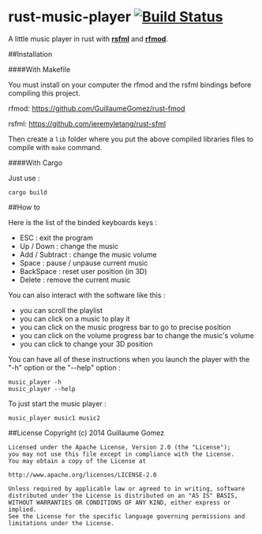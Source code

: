 rust-music-player [![Build Status](https://api.travis-ci.org/GuillaumeGomez/rust-music-player.png?branch=master)](https://travis-ci.org/GuillaumeGomez/rust-music-player)
=================

A little music player in rust with [__rsfml__](https://github.com/jeremyletang/rust-sfml) and [__rfmod__](https://github.com/GuillaumeGomez/rust-fmod).


##Installation

####With Makefile

You must install on your computer the rfmod and the rsfml bindings before compiling this project.

rfmod: https://github.com/GuillaumeGomez/rust-fmod

rsfml: https://github.com/jeremyletang/rust-sfml

Then create a `lib` folder where you put the above compiled libraries files to compile with `make` command.

####With Cargo

Just use :

```Shell
cargo build
```

##How to

Here is the list of the binded keyboards keys :
 * ESC : exit the program
 * Up / Down : change the music
 * Add / Subtract : change the music volume
 * Space : pause / unpause current music
 * BackSpace : reset user position (in 3D)
 * Delete : remove the current music

You can also interact with the software like this :
 * you can scroll the playlist
 * you can click on a music to play it
 * you can click on the music progress bar to go to precise position
 * you can click on the volume progress bar to change the music's volume
 * you can click to change your 3D position

 You can have all of these instructions when you launch the player with the "-h" option or the "--help" option :

 ```Shell
 music_player -h
 music_player --help
 ```

 To just start the music player :

 ```Shell
 music_player music1 music2
 ```


##License
	Copyright (c) 2014 Guillaume Gomez

	Licensed under the Apache License, Version 2.0 (the "License");
	you may not use this file except in compliance with the License.
	You may obtain a copy of the License at

	http://www.apache.org/licenses/LICENSE-2.0

	Unless required by applicable law or agreed to in writing, software
	distributed under the License is distributed on an "AS IS" BASIS,
	WITHOUT WARRANTIES OR CONDITIONS OF ANY KIND, either express or implied.
	See the License for the specific language governing permissions and
	limitations under the License.
